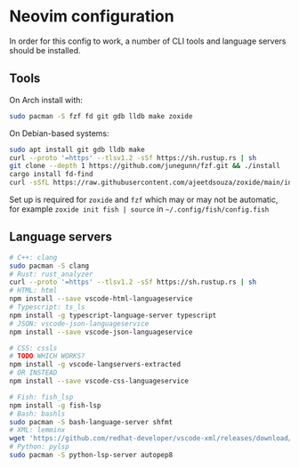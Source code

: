 # Neovim configuration

In order for this config to work, a number of CLI tools and language servers
should be installed.

## Tools

On Arch install with:

```bash
sudo pacman -S fzf fd git gdb lldb make zoxide
```

On Debian-based systems:

```bash
sudo apt install git gdb lldb make
curl --proto '=https' --tlsv1.2 -sSf https://sh.rustup.rs | sh
git clone --depth 1 https://github.com/junegunn/fzf.git && ./install
cargo install fd-find
curl -sSfL https://raw.githubusercontent.com/ajeetdsouza/zoxide/main/install.sh | sh
```

Set up is required for `zoxide` and `fzf` which may or may not be automatic, for
example `zoxide init fish | source` in `~/.config/fish/config.fish`

## Language servers

```bash
# C++: clang
sudo pacman -S clang
# Rust: rust_analyzer
curl --proto '=https' --tlsv1.2 -sSf https://sh.rustup.rs | sh
# HTML: html
npm install --save vscode-html-languageservice
# Typescript: ts_ls
npm install -g typescript-language-server typescript
# JSON: vscode-json-languageservice
npm install --save vscode-json-languageservice

# CSS: cssls
# TODO WHICH WORKS?
npm install -g vscode-langservers-extracted
# OR INSTEAD
npm install --save vscode-css-languageservice

# Fish: fish_lsp
npm install -g fish-lsp
# Bash: bashls
sudo pacman -S bash-language-server shfmt
# XML: lemminx
wget 'https://github.com/redhat-developer/vscode-xml/releases/download/0.29.0/lemminx-linux.zip' && unzip lemminx-linux.zip && mv lemminx-linux ~/.local/bin/lemminx
# Python: pylsp
sudo pacman -S python-lsp-server autopep8
```
